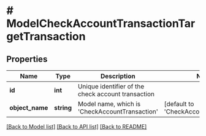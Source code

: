 # # ModelCheckAccountTransactionTargetTransaction

## Properties

Name | Type | Description | Notes
------------ | ------------- | ------------- | -------------
**id** | **int** | Unique identifier of the check account transaction |
**object_name** | **string** | Model name, which is &#39;CheckAccountTransaction&#39; | [default to 'CheckAccountTransaction']

[[Back to Model list]](../../README.md#models) [[Back to API list]](../../README.md#endpoints) [[Back to README]](../../README.md)
